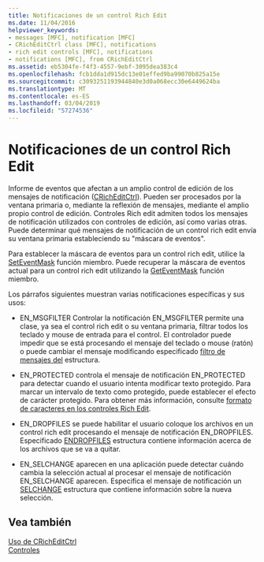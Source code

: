 ```yaml
---
title: Notificaciones de un control Rich Edit
ms.date: 11/04/2016
helpviewer_keywords:
- messages [MFC], notification [MFC]
- CRichEditCtrl class [MFC], notifications
- rich edit controls [MFC], notifications
- notifications [MFC], from CRichEditCtrl
ms.assetid: eb5304fe-f4f3-4557-9ebf-3095dea383c4
ms.openlocfilehash: fcb1dda1d915dc13e01effed9ba99070b825a15e
ms.sourcegitcommit: c3093251193944840e3d0a068ecc30e6449624ba
ms.translationtype: MT
ms.contentlocale: es-ES
ms.lasthandoff: 03/04/2019
ms.locfileid: "57274536"
---
```

# <a name="notifications-from-a-rich-edit-control"></a>Notificaciones de un control Rich Edit

Informe de eventos que afectan a un amplio control de edición de los mensajes de notificación ([CRichEditCtrl](../mfc/reference/cricheditctrl-class.md)). Pueden ser procesados por la ventana primaria o, mediante la reflexión de mensajes, mediante el amplio propio control de edición. Controles Rich edit admiten todos los mensajes de notificación utilizados con controles de edición, así como varias otras. Puede determinar qué mensajes de notificación de un control rich edit envía su ventana primaria estableciendo su "máscara de eventos".

Para establecer la máscara de eventos para un control rich edit, utilice la [SetEventMask](../mfc/reference/cricheditctrl-class.md#seteventmask) función miembro. Puede recuperar la máscara de eventos actual para un control rich edit utilizando la [GetEventMask](../mfc/reference/cricheditctrl-class.md#geteventmask) función miembro.

Los párrafos siguientes muestran varias notificaciones específicas y sus usos:

- EN_MSGFILTER Controlar la notificación EN_MSGFILTER permite una clase, ya sea el control rich edit o su ventana primaria, filtrar todos los teclado y mouse de entrada para el control. El controlador puede impedir que se está procesando el mensaje del teclado o mouse (ratón) o puede cambiar el mensaje modificando especificado [filtro de mensajes del](/windows/desktop/api/richedit/ns-richedit-_msgfilter) estructura.

- EN_PROTECTED controla el mensaje de notificación EN_PROTECTED para detectar cuando el usuario intenta modificar texto protegido. Para marcar un intervalo de texto como protegido, puede establecer el efecto de carácter protegido. Para obtener más información, consulte [formato de caracteres en los controles Rich Edit](../mfc/character-formatting-in-rich-edit-controls.md).

- EN_DROPFILES se puede habilitar el usuario coloque los archivos en un control rich edit procesando el mensaje de notificación EN_DROPFILES. Especificado [ENDROPFILES](/windows/desktop/api/richedit/ns-richedit-_endropfiles) estructura contiene información acerca de los archivos que se va a quitar.

- EN_SELCHANGE aparecen en una aplicación puede detectar cuándo cambia la selección actual al procesar el mensaje de notificación EN_SELCHANGE aparecen. Especifica el mensaje de notificación un [SELCHANGE](/windows/desktop/api/richedit/ns-richedit-_selchange) estructura que contiene información sobre la nueva selección.

## <a name="see-also"></a>Vea también

[Uso de CRichEditCtrl](../mfc/using-cricheditctrl.md)<br/>
[Controles](../mfc/controls-mfc.md)
